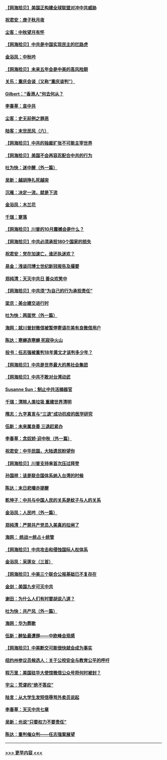 #### [【网海拾贝】美国正构建全球联盟对冲中共威胁](../pages/nsc993/n12446580.md?t=10021651) 
#### [祝君安：庚子秋月夜](../pages/nsc993/n12445870.md?t=10021651) 
#### [尘客：中秋望月有怀](../pages/nsc993/n12444632.md?t=10021651) 
#### [【网海拾贝】中共是中国实现民主的拦路虎](../pages/nsc993/n12443573.md?t=10021651) 
#### [金浴凤：中秋吟](../pages/nsc993/n12441773.md?t=10021651) 
#### [【网海拾贝】未来五年会是中美的高风险期](../pages/nsc993/n12440760.md?t=10021651) 
#### [关乐：重庆会谈（又称“重庆谈判”）](../pages/nsc993/n12437525.md?t=10021651) 
#### [Gilbert：“香港人”何去何从？](../pages/nsc993/n12435894.md?t=10021651) 
#### [李春草：哀中共](../pages/nsc993/n12435874.md?t=10021651) 
#### [尘客：史无前例之罪恶](../pages/nsc993/n12435762.md?t=10021651) 
#### [陆客：末世民风（六）](../pages/nsc993/n12435354.md?t=10021651) 
#### [【网海拾贝】中共的独裁扩张不可能主宰世界](../pages/nsc993/n12435151.md?t=10021651) 
#### [【网海拾贝】美国不会再容忍配合中共的行为](../pages/nsc993/n12433808.md?t=10021651) 
#### [吐为快：迷中醒（外一篇）](../pages/nsc993/n12433585.md?t=10021651) 
#### [吴新：越胡挣扎死越突](../pages/nsc993/n12433562.md?t=10021651) 
#### [沉雁：决定一流，就是下流](../pages/nsc993/n12432128.md?t=10021651) 
#### [金浴凤：木兰花](../pages/nsc993/n12432124.md?t=10021651) 
#### [千瑞：寥落](../pages/nsc993/n12432071.md?t=10021651) 
#### [【网海拾贝】川普的10月震撼会是什么？](../pages/nsc993/n12431624.md?t=10021651) 
#### [【网海拾贝】中共必须承担180个国家的损失](../pages/nsc993/n12428893.md?t=10021651) 
#### [祝君安：党在加速亡，谁还执迷欢？](../pages/nsc993/n12428652.md?t=10021651) 
#### [易金：浅谈闫博士世纪新冠报告及撮要](../pages/nsc993/n12426822.md?t=10021651) 
#### [郑纯清：天灭中共日 善众欢笑中](../pages/nsc993/n12426784.md?t=10021651) 
#### [【网海拾贝】中共须“为自己的行为承担责任”](../pages/nsc993/n12426067.md?t=10021651) 
#### [梁京：美台建交进行时](../pages/nsc993/n12424066.md?t=10021651) 
#### [吐为快：两面党（外一篇）](../pages/nsc993/n12424043.md?t=10021651) 
#### [海网：就川普封微信被暂停寄语在美有良微信用户](../pages/nsc993/n12424021.md?t=10021651) 
#### [陈达：寒蝉造寒蝉 死寂孕火山](../pages/nsc993/n12423958.md?t=10021651) 
#### [投书：任志强被重判18年黄文才该判多少年？](../pages/nsc993/n12423672.md?t=10021651) 
#### [【网海拾贝】中共是世界最大的黑社会集团](../pages/nsc993/n12423543.md?t=10021651) 
#### [【网海拾贝】中共不敢对台湾动武](../pages/nsc993/n12421418.md?t=10021651) 
#### [Susanne Sun：制止中共活摘器官](../pages/nsc993/n12419654.md?t=10021651) 
#### [千瑞：清除人类垃圾 重建世界清明](../pages/nsc993/n12419414.md?t=10021651) 
#### [隋志：九字真言与“三退”成功抗疫的医学研究](../pages/nsc993/n12419248.md?t=10021651) 
#### [伍新：未来属良善 三退赶紧办](../pages/nsc993/n12418496.md?t=10021651) 
#### [李春草：念奴娇·迎中秋（外一篇）](../pages/nsc993/n12418465.md?t=10021651) 
#### [祝君安：中华民国，大陆遗民盼望你](../pages/nsc993/n12418089.md?t=10021651) 
#### [【网海拾贝】川普支持率首次压过拜登](../pages/nsc993/n12418050.md?t=10021651) 
#### [孙国祥：该是联合国体系纳入台湾的时候](../pages/nsc993/n12417369.md?t=10021651) 
#### [陈达：末日悲嚎亦提醒](../pages/nsc993/n12416736.md?t=10021651) 
#### [乾坤子：中共与中国人民的关系是蚊子与人的关系](../pages/nsc993/n12416632.md?t=10021651) 
#### [金浴凤：人民吟（外一篇）](../pages/nsc993/n12416567.md?t=10021651) 
#### [郑纯清：严禁共产党员入美真的拉闸了](../pages/nsc993/n12416550.md?t=10021651) 
#### [海网： 统战＝统占＋统管](../pages/nsc993/n12416404.md?t=10021651) 
#### [【网海拾贝】中共攻击和侵蚀国际人权体系](../pages/nsc993/n12416250.md?t=10021651) 
#### [金浴凤：采莲女（三首）](../pages/nsc993/n12415517.md?t=10021651) 
#### [【网海拾贝】中美三个联合公报基础已不复存在](../pages/nsc993/n12415054.md?t=10021651) 
#### [金剑：美国九步可灭中共](../pages/nsc993/n12413183.md?t=10021651) 
#### [谢田：为什么人们有时要胡说八道？](../pages/nsc993/n12411861.md?t=10021651) 
#### [吐为快：共产风（外一篇）](../pages/nsc993/n12411761.md?t=10021651) 
#### [海网：华为葬歌](../pages/nsc993/n12410381.md?t=10021651) 
#### [伍新：醉坠最遭罪——中欧峰会观感](../pages/nsc993/n12410364.md?t=10021651) 
#### [【网海拾贝】中美断交可能很快就会成为事实](../pages/nsc993/n12409495.md?t=10021651) 
#### [纽约州参议员候选人：关于公校安全与教育公平的呼吁](../pages/nsc993/n12409228.md?t=10021651) 
#### [程万里：美国驻华大使馆微信公众号将何时被封？](../pages/nsc993/n12407397.md?t=10021651) 
#### [宇尘：荒谬的“绝不答应”](../pages/nsc993/n12407360.md?t=10021651) 
#### [陆言：从大学生发短信辱骂外卖员说起](../pages/nsc993/n12407285.md?t=10021651) 
#### [李春草：天灭中共七章](../pages/nsc993/n12406988.md?t=10021651) 
#### [吴新：也说“只要权力不要责任”](../pages/nsc993/n12406966.md?t=10021651) 
#### [陈达：重判催众判——任志强案展望](../pages/nsc993/n12404540.md?t=10021651) 

----
#### [ >>> 更早内容 <<< ](../indexes/nsc993-earlier.md)
